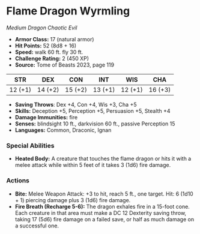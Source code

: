 # Flame Dragon Wyrmling

*Medium* *Dragon* *Chaotic Evil*

- **Armor Class:** 17 (natural armor)
- **Hit Points:** 52 (8d8 + 16)
- **Speed:** walk 60 ft. fly 30 ft.
- **Challenge Rating:** 2 (450 XP)
- **Source:** Tome of Beasts 2023, page 119

| STR | DEX | CON | INT | WIS | CHA |
| --- | --- | --- | --- | --- | --- |
| 12 (+1) | 14 (+2) | 15 (+2) | 13 (+1) | 12 (+1) | 16 (+3) |

- **Saving Throws**: Dex +4, Con +4, Wis +3, Cha +5
- **Skills:** Deception +5, Perception +5, Persuasion +5, Stealth +4
- **Damage Immunities:** fire
- **Senses:** blindsight 10 ft., darkvision 60 ft., passive Perception 15
- **Languages:** Common, Draconic, Ignan

### Special Abilities

- **Heated Body:** A creature that touches the flame dragon or hits it with a melee attack while within 5 feet of it takes 3 (1d6) fire damage.

### Actions

- **Bite:** Melee Weapon Attack: +3 to hit, reach 5 ft., one target. Hit: 6 (1d10 + 1) piercing damage plus 3 (1d6) fire damage.
- **Fire Breath (Recharge 5-6):** The dragon exhales fire in a 15-foot cone. Each creature in that area must make a DC 12 Dexterity saving throw, taking 17 (5d6) fire damage on a failed save, or half as much damage on a successful one.
